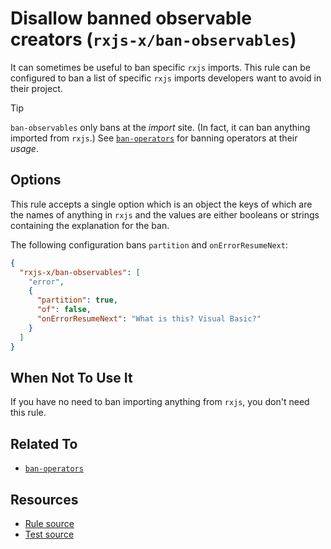 # Disallow banned observable creators (`rxjs-x/ban-observables`)

<!-- end auto-generated rule header -->

It can sometimes be useful to ban specific `rxjs` imports.
This rule can be configured to ban a list of specific `rxjs` imports developers want to avoid in their project.

> [!TIP]
> `ban-observables` only bans at the _import_ site. (In fact, it can ban anything imported from `rxjs`.)
> See [`ban-operators`](./ban-operators.md) for banning operators at their _usage_.

## Options

This rule accepts a single option which is an object the keys of which are the names of anything in `rxjs` and the values are either booleans or strings containing the explanation for the ban.

The following configuration bans `partition` and `onErrorResumeNext`:

```json
{
  "rxjs-x/ban-observables": [
    "error",
    {
      "partition": true,
      "of": false,
      "onErrorResumeNext": "What is this? Visual Basic?"
    }
  ]
}
```

## When Not To Use It

If you have no need to ban importing anything from `rxjs`, you don't need this rule.

## Related To

- [`ban-operators`](./ban-operators.md)

## Resources

- [Rule source](https://github.com/JasonWeinzierl/eslint-plugin-rxjs-x/blob/main/src/rules/ban-observables.ts)
- [Test source](https://github.com/JasonWeinzierl/eslint-plugin-rxjs-x/blob/main/tests/rules/ban-observables.test.ts)
